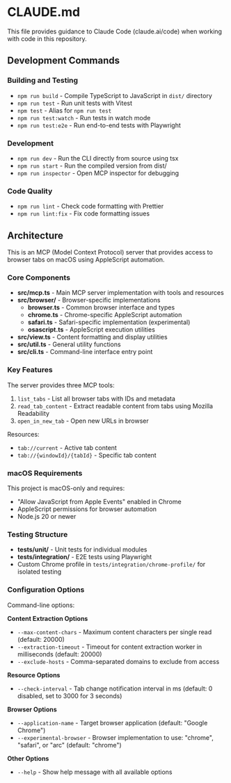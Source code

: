 # CLAUDE.md

This file provides guidance to Claude Code (claude.ai/code) when working with code in this repository.

## Development Commands

### Building and Testing

- `npm run build` - Compile TypeScript to JavaScript in `dist/` directory
- `npm run test` - Run unit tests with Vitest
- `npm test` - Alias for `npm run test`
- `npm run test:watch` - Run tests in watch mode
- `npm run test:e2e` - Run end-to-end tests with Playwright

### Development

- `npm run dev` - Run the CLI directly from source using tsx
- `npm run start` - Run the compiled version from dist/
- `npm run inspector` - Open MCP inspector for debugging

### Code Quality

- `npm run lint` - Check code formatting with Prettier
- `npm run lint:fix` - Fix code formatting issues

## Architecture

This is an MCP (Model Context Protocol) server that provides access to browser tabs on macOS using AppleScript automation.

### Core Components

- **src/mcp.ts** - Main MCP server implementation with tools and resources
- **src/browser/** - Browser-specific implementations
  - **browser.ts** - Common browser interface and types
  - **chrome.ts** - Chrome-specific AppleScript automation
  - **safari.ts** - Safari-specific implementation (experimental)
  - **osascript.ts** - AppleScript execution utilities
- **src/view.ts** - Content formatting and display utilities
- **src/util.ts** - General utility functions
- **src/cli.ts** - Command-line interface entry point

### Key Features

The server provides three MCP tools:

1. `list_tabs` - List all browser tabs with IDs and metadata
2. `read_tab_content` - Extract readable content from tabs using Mozilla Readability
3. `open_in_new_tab` - Open new URLs in browser

Resources:

- `tab://current` - Active tab content
- `tab://{windowId}/{tabId}` - Specific tab content

### macOS Requirements

This project is macOS-only and requires:

- "Allow JavaScript from Apple Events" enabled in Chrome
- AppleScript permissions for browser automation
- Node.js 20 or newer

### Testing Structure

- **tests/unit/** - Unit tests for individual modules
- **tests/integration/** - E2E tests using Playwright
- Custom Chrome profile in `tests/integration/chrome-profile/` for isolated testing

### Configuration Options

Command-line options:

**Content Extraction Options**
- `--max-content-chars` - Maximum content characters per single read (default: 20000)
- `--extraction-timeout` - Timeout for content extraction worker in milliseconds (default: 20000)
- `--exclude-hosts` - Comma-separated domains to exclude from access

**Resource Options**
- `--check-interval` - Tab change notification interval in ms (default: 0 disabled, set to 3000 for 3 seconds)

**Browser Options**
- `--application-name` - Target browser application (default: "Google Chrome")
- `--experimental-browser` - Browser implementation to use: "chrome", "safari", or "arc" (default: "chrome")

**Other Options**
- `--help` - Show help message with all available options
